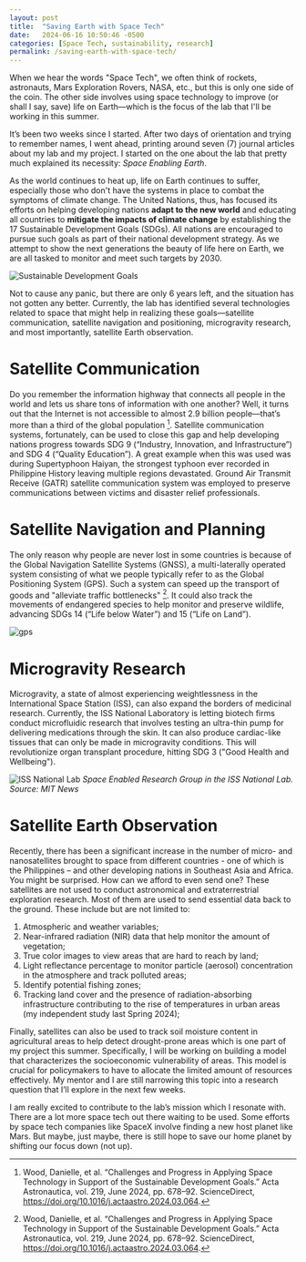 ```yaml
---
layout: post
title:  "Saving Earth with Space Tech"
date:   2024-06-16 10:50:46 -0500
categories: [Space Tech, sustainability, research]
permalink: /saving-earth-with-space-tech/
---
```

When we hear the words "Space Tech", we often think of rockets, astronauts, Mars Exploration Rovers, NASA, etc., but this is only one side of the coin. The other side involves using space technology to improve (or shall I say, save) life on Earth—which is the focus of the lab that I'll be working in this summer.

It’s been two weeks since I started. After two days of orientation and trying to remember names, I went ahead, printing around seven (7) journal articles about my lab and my project. I started on the one about the lab that pretty much explained its necessity: *Space Enabling Earth*.

As the world continues to heat up, life on Earth continues to suffer, especially those who don't have the systems in place to combat the symptoms of climate change. The United Nations, thus, has focused its efforts on helping developing nations **adapt to the new world** and educating all countries to **mitigate the impacts of climate change** by establishing the 17 Sustainable Development Goals (SDGs). All nations are encouraged to pursue such goals as part of their national development strategy. As we attempt to show the next generations the beauty of life here on Earth, we are all tasked to monitor and meet such targets by 2030. 


![Sustainable Development Goals](/personal-blog/assets/sdg.png)

Not to cause any panic, but there are only 6 years left, and the situation has not gotten any better. 
Currently, the lab has identified several technologies related to space that might help in realizing these goals—satellite communication, satellite navigation and positioning, microgravity research, and most importantly, satellite Earth observation.

# Satellite Communication
Do you remember the information highway that connects all people in the world and lets us share tons of information with one another? Well, it turns out that the Internet is not accessible to almost 2.9 billion people—that’s more than a third of the global population [^1]. Satellite communication systems, fortunately, can be used to close this gap and help developing nations progress towards SDG 9 (“Industry, Innovation, and Infrastructure”) and SDG 4 (“Quality Education”). A great example when this was used was during Supertyphoon Haiyan, the strongest typhoon ever recorded in Philippine History leaving multiple regions devastated. Ground Air Transmit Receive (GATR) satellite communication system was employed to preserve communications between victims and disaster relief professionals.

# Satellite Navigation and Planning
The only reason why people are never lost in some countries is because of the Global Navigation Satellite Systems (GNSS), a multi-laterally operated system consisting of what we people typically refer to as the Global Positioning System (GPS). Such a system can speed up the transport of goods and "alleviate traffic bottlenecks" [^1]. It could also track the movements of endangered species to help monitor and preserve wildlife, advancing SDGs 14 (“Life below Water”) and 15 (“Life on Land”).

![gps](/personal-blog/assets/gnss.png)

# Microgravity Research
Microgravity, a state of almost experiencing weightlessness in the International Space Station (ISS), can also expand the borders of medicinal research. Currently, the ISS National Laboratory is letting biotech firms conduct microfluidic research that involves testing an ultra-thin pump for delivering medications through the skin. It can also produce cardiac-like tissues that can only be made in microgravity conditions. This will revolutionize organ transplant procedure, hitting SDG 3 ("Good Health and Wellbeing").

![ISS National Lab](/personal-blog/assets/zero-g.png)
*Space Enabled Research Group in the ISS National Lab. Source: MIT News*

# Satellite Earth Observation
Recently, there has been a significant increase in the number of micro- and nanosatellites brought to space from different countries - one of which is the Philippines – and other developing nations in Southeast Asia and Africa. You might be surprised. How can we afford to even send one? These satellites are not used to conduct astronomical and extraterrestrial exploration research. Most of them are used to send essential data back to the ground. These include but are not limited to:

1. Atmospheric and weather variables;
2. Near-infrared radiation (NIR) data that help monitor the amount of vegetation;
3. True color images to view areas that are hard to reach by land;
4. Light reflectance percentage to monitor particle (aerosol) concentration in the atmosphere and track polluted areas;
5. Identify potential fishing zones;
6. Tracking land cover and the presence of radiation-absorbing infrastructure contributing to the rise of temperatures in urban areas (my independent study last Spring 2024);

Finally, satellites can also be used to track soil moisture content in agricultural areas to help detect drought-prone areas which is one part of my project this summer. Specifically, I will be working on building a model that characterizes the socioeconomic vulnerability of areas. This model is crucial for policymakers to have to allocate the limited amount of resources effectively. My mentor and I are still narrowing this topic into a research question that I’ll explore in the next few weeks. 

I am really excited to contribute to the lab’s mission which I resonate with. There are a lot more space tech out there waiting to be used. Some efforts by space tech companies like SpaceX involve finding a new host planet like Mars. But maybe, just maybe, there is still hope to save our home planet by shifting our focus down (not up).

[^1]: Wood, Danielle, et al. “Challenges and Progress in Applying Space Technology in Support of the Sustainable Development Goals.” Acta Astronautica, vol. 219, June 2024, pp. 678–92. ScienceDirect, https://doi.org/10.1016/j.actaastro.2024.03.064.

